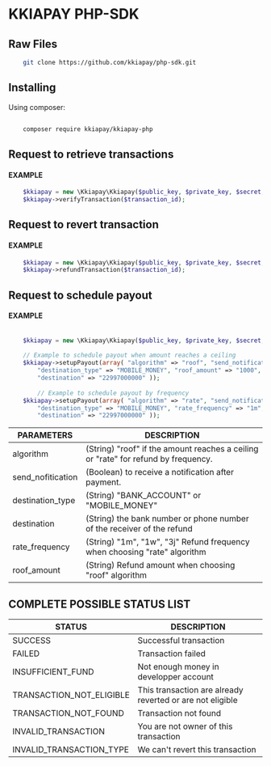 # KKIAPAY PHP-SDK

## Raw Files

```bash
    git clone https://github.com/kkiapay/php-sdk.git
```


 
## Installing

  

Using composer:
  

```bash

    composer require kkiapay/kkiapay-php

```

  

## Request to retrieve transactions 

#### EXAMPLE
```php
    $kkiapay = new \Kkiapay\Kkiapay($public_key, $private_key, $secret, $sandbox=false);
    $kkiapay->verifyTransaction($transaction_id);
```

## Request to revert transaction 

#### EXAMPLE

```php
    $kkiapay = new \Kkiapay\Kkiapay($public_key, $private_key, $secret, $sandbox=false);
    $kkiapay->refundTransaction($transaction_id);
```

## Request to schedule payout 

#### EXAMPLE

```php
    
    $kkiapay = new \Kkiapay\Kkiapay($public_key, $private_key, $secret, $sandbox = true);
    
    // Example to schedule payout when amount reaches a ceiling
    $kkiapay->setupPayout(array( "algorithm" => "roof", "send_notification" => true, 
        "destination_type" => "MOBILE_MONEY", "roof_amount" => "1000", 
        "destination" => "22997000000" ));
        
        // Example to schedule payout by frequency
    $kkiapay->setupPayout(array( "algorithm" => "rate", "send_notification" => true, 
        "destination_type" => "MOBILE_MONEY", "rate_frequency" => "1m", 
        "destination" => "22997000000" ));
```

| PARAMETERS      | DESCRIPTION             |
| ----------- | ----------------------- |
| algorithm    | (String)   "roof" if the amount reaches a ceiling or "rate" for refund by frequency. |
| send_nofitication      | (Boolean) to receive a notification after payment.                   |
| destination_type    | (String) "BANK_ACCOUNT" or "MOBILE_MONEY"              |
| destination |  (String) the bank number or phone number of the receiver of the refund |
| rate_frequency | (String) "1m", "1w", "3j" Refund frequency when choosing "rate" algorithm  |
| roof_amount | (String) Refund amount when choosing "roof" algorithm  |

## COMPLETE  POSSIBLE STATUS LIST

| STATUS      | DESCRIPTION             |
| ----------- | ----------------------- |
|  SUCCESS    |        Successful transaction                 |
| FAILED      |         Transaction failed                |
| INSUFFICIENT_FUND    | Not enough money in developper  account              |
| TRANSACTION_NOT_ELIGIBLE | This transaction  are already reverted or are not eligible                    |
| TRANSACTION_NOT_FOUND |  Transaction not found |
| INVALID_TRANSACTION | You are not owner of this transaction  |
| INVALID_TRANSACTION_TYPE | We can't revert this transaction  |
